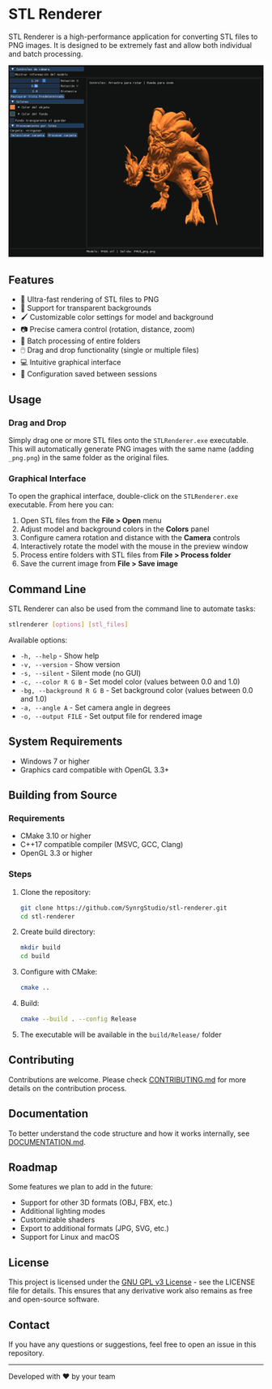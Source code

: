# STL Renderer

STL Renderer is a high-performance application for converting STL files to PNG images. It is designed to be extremely fast and allow both individual and batch processing.

![STL Renderer](screenshot.png)

## Features

- 🚀 Ultra-fast rendering of STL files to PNG
- 🎨 Support for transparent backgrounds
- 🖌️ Customizable color settings for model and background
- 📷 Precise camera control (rotation, distance, zoom)
- 📁 Batch processing of entire folders
- 🖱️ Drag and drop functionality (single or multiple files)
- 💻 Intuitive graphical interface
- 🔧 Configuration saved between sessions

## Usage

### Drag and Drop

Simply drag one or more STL files onto the `STLRenderer.exe` executable. This will automatically generate PNG images with the same name (adding `_png.png`) in the same folder as the original files.

### Graphical Interface

To open the graphical interface, double-click on the `STLRenderer.exe` executable. From here you can:

1. Open STL files from the **File > Open** menu
2. Adjust model and background colors in the **Colors** panel
3. Configure camera rotation and distance with the **Camera** controls
4. Interactively rotate the model with the mouse in the preview window
5. Process entire folders with STL files from **File > Process folder**
6. Save the current image from **File > Save image**

## Command Line

STL Renderer can also be used from the command line to automate tasks:

```bash
stlrenderer [options] [stl_files]
```

Available options:
- `-h, --help` - Show help
- `-v, --version` - Show version
- `-s, --silent` - Silent mode (no GUI)
- `-c, --color R G B` - Set model color (values between 0.0 and 1.0)
- `-bg, --background R G B` - Set background color (values between 0.0 and 1.0)
- `-a, --angle A` - Set camera angle in degrees
- `-o, --output FILE` - Set output file for rendered image

## System Requirements

- Windows 7 or higher
- Graphics card compatible with OpenGL 3.3+

## Building from Source

### Requirements

- CMake 3.10 or higher
- C++17 compatible compiler (MSVC, GCC, Clang)
- OpenGL 3.3 or higher

### Steps

1. Clone the repository:
   ```bash
   git clone https://github.com/SynrgStudio/stl-renderer.git
   cd stl-renderer
   ```

2. Create build directory:
   ```bash
   mkdir build
   cd build
   ```

3. Configure with CMake:
   ```bash
   cmake ..
   ```

4. Build:
   ```bash
   cmake --build . --config Release
   ```

5. The executable will be available in the `build/Release/` folder

## Contributing

Contributions are welcome. Please check [CONTRIBUTING.md](CONTRIBUTING.md) for more details on the contribution process.

## Documentation

To better understand the code structure and how it works internally, see [DOCUMENTATION.md](DOCUMENTATION.md).

## Roadmap

Some features we plan to add in the future:

- Support for other 3D formats (OBJ, FBX, etc.)
- Additional lighting modes
- Customizable shaders
- Export to additional formats (JPG, SVG, etc.)
- Support for Linux and macOS

## License

This project is licensed under the [GNU GPL v3 License](LICENSE) - see the LICENSE file for details. This ensures that any derivative work also remains as free and open-source software.

## Contact

If you have any questions or suggestions, feel free to open an issue in this repository.

---

Developed with ❤️ by your team 